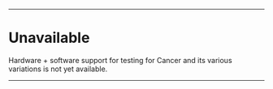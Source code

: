 
***

# Unavailable

Hardware + software support for testing for Cancer and its various variations is not yet available.

***
